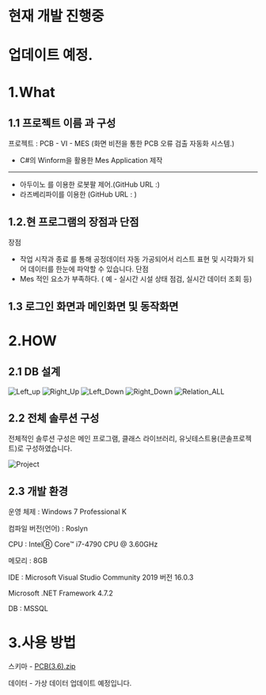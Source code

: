현재 개발 진행중 
==
업데이트 예정.
==

1.What
==

1.1 프로젝트 이름 과 구성
--
 프로젝트 : PCB - VI - MES  (화면 비전을 통한 PCB 오류 검출 자동화 시스템.)
- C#의 Winform을 활용한 Mes Application 제작 
----
- 아두이노 를 이용한 로봇팔 제어.(GitHub URL :)  
- 라즈베리파이를 이용한 (GitHub URL : )

1.2.현 프로그램의 장점과 단점
--

장점 
  - 작업 시작과 종료 를 통해 공정데이터 자동 가공되어서 리스트 표현 및 시각화가 되어 데이터를 한눈에 파악할 수 있습니다.
단점
 - Mes 적인 요소가 부족하다. ( 예 - 실시간 시설 상태 점검, 실시간 데이터 조회 등)

1.3 로그인 화면과 메인화면 및 동작화면
--

 
2.HOW
==

2.1 DB 설계
--
![Left_up](https://user-images.githubusercontent.com/49605999/63368336-a7e96380-c3b8-11e9-9f5e-cf61a22a8c7d.png)
![Right_Up](https://user-images.githubusercontent.com/49605999/63368339-a91a9080-c3b8-11e9-8726-c1068f923ec3.png)
![Left_Down](https://user-images.githubusercontent.com/49605999/63368342-aa4bbd80-c3b8-11e9-8821-e504f839f9ba.png)
![Right_Down](https://user-images.githubusercontent.com/49605999/63368345-ac158100-c3b8-11e9-94d8-9407e885e664.png)
![Relation_ALL](https://user-images.githubusercontent.com/49605999/63368350-ad46ae00-c3b8-11e9-9ac4-3e57fd4b5b60.png)


2.2 전체 솔루션 구성
--

전체적인 솔루션 구성은 메인 프로그램, 클래스 라이브러리, 유닛테스트용(콘솔프로젝트)로 구성하였습니다.

![Project](https://user-images.githubusercontent.com/49605999/63368503-06aedd00-c3b9-11e9-97be-03f6ffd12b98.png)

 
2.3 개발 환경
--
운영 체제 : Windows 7 Professional K

컴파일 버전(언어) : Roslyn

CPU : IntelⓇ Core™ i7-4790 CPU @ 3.60GHz

메모리 : 8GB

IDE : Microsoft Visual Studio Community 2019 버전 16.0.3

Microsoft .NET Framework 4.7.2

DB : MSSQL

3.사용 방법
==

스키마 - [PCB(3.6).zip](https://github.com/blackzero23/PCB-VI-MES-/files/3521776/PCB.3.6.zip)

데이터 - 가상 데이터 업데이트 예정입니다.





